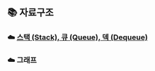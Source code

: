 ## 📚 자료구조
### ☁️ [스택 (Stack), 큐 (Queue), 덱 (Dequeue)](https://github.com/hufs71/code-study/blob/master/python/%EC%9E%90%EB%A3%8C%EA%B5%AC%EC%A1%B0/Stack_Queue_Dequeue/README.md)
### ☁️ 그래프
